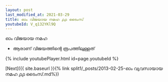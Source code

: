 ```yaml
---
layout: post
last_modified_at: 2021-03-29
title: ഓം വിജയായ നമഹ ൧൧ ടൈംസ്
youtubeId: V_q132YKl9Q
---
```

 
 
 ഓം വിജയായ നമഹ 
 
 -  ആരാണ് വിജയത്തിന്റെ രൂപത്തിലുള്ളത് 
 
  
 
  
 
 
 
 
 
 


{% include youtubePlayer.html id=page.youtubeId %}
 
[Next]({{ site.baseurl }}{% link  split1/_posts/2013-02-25-ഓം വ്യവസായായ നമഹ ൧൧ ടൈംസ്.md%})
 
